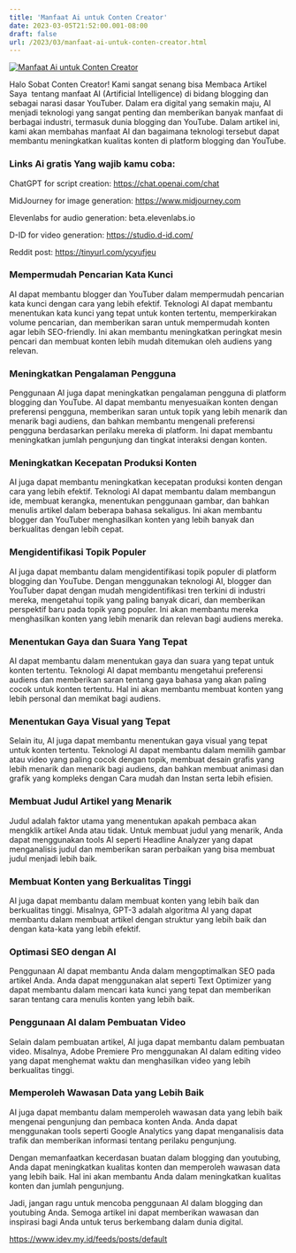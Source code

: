 ```yaml
---
title: 'Manfaat Ai untuk Conten Creator'
date: 2023-03-05T21:52:00.001-08:00
draft: false
url: /2023/03/manfaat-ai-untuk-conten-creator.html
---
```


[![Manfaat Ai untuk Conten Creator](https://blogger.googleusercontent.com/img/b/R29vZ2xl/AVvXsEjQo60thOC5NftNP1g9fjkxSNSMmnwCh3oEuAjEBrTCLr802WZ4qFKbaCho2Iu7nIw0SAKcmlQUe4V4k9B3RTaBZ6abKOahOw3fpzsapZIjVs2KFNaz37CRBwWg-EXfHKQRBylFXMjgBpeDFRWBEyzSSa5qv6OCTkxxycB9YDdGz20mo-EQBy1Y9ygLRw/w640-h336/Manfaat%20Ai%20untuk%20Conten%20Creator.webp)](https://blogger.googleusercontent.com/img/b/R29vZ2xl/AVvXsEjQo60thOC5NftNP1g9fjkxSNSMmnwCh3oEuAjEBrTCLr802WZ4qFKbaCho2Iu7nIw0SAKcmlQUe4V4k9B3RTaBZ6abKOahOw3fpzsapZIjVs2KFNaz37CRBwWg-EXfHKQRBylFXMjgBpeDFRWBEyzSSa5qv6OCTkxxycB9YDdGz20mo-EQBy1Y9ygLRw/s1200/Manfaat%20Ai%20untuk%20Conten%20Creator.webp)

  
Halo Sobat Conten Creator! Kami sangat senang bisa Membaca Artikel Saya  tentang manfaat AI (Artificial Intelligence) di bidang blogging dan sebagai narasi dasar YouTuber. Dalam era digital yang semakin maju, AI menjadi teknologi yang sangat penting dan memberikan banyak manfaat di berbagai industri, termasuk dunia blogging dan YouTube. Dalam artikel ini, kami akan membahas manfaat AI dan bagaimana teknologi tersebut dapat membantu meningkatkan kualitas konten di platform blogging dan YouTube.

### Links Ai gratis Yang wajib kamu coba: 

ChatGPT for script creation: https://chat.openai.com/chat

MidJourney for image generation: https://www.midjourney.com

Elevenlabs for audio generation: beta.elevenlabs.io

D-ID for video generation: https://studio.d-id.com/

Reddit post: https://tinyurl.com/ycyufjeu

  

### Mempermudah Pencarian Kata Kunci

AI dapat membantu blogger dan YouTuber dalam mempermudah pencarian kata kunci dengan cara yang lebih efektif. Teknologi AI dapat membantu menentukan kata kunci yang tepat untuk konten tertentu, memperkirakan volume pencarian, dan memberikan saran untuk mempermudah konten agar lebih SEO-friendly. Ini akan membantu meningkatkan peringkat mesin pencari dan membuat konten lebih mudah ditemukan oleh audiens yang relevan.

  

### Meningkatkan Pengalaman Pengguna

Penggunaan AI juga dapat meningkatkan pengalaman pengguna di platform blogging dan YouTube. AI dapat membantu menyesuaikan konten dengan preferensi pengguna, memberikan saran untuk topik yang lebih menarik dan menarik bagi audiens, dan bahkan membantu mengenali preferensi pengguna berdasarkan perilaku mereka di platform. Ini dapat membantu meningkatkan jumlah pengunjung dan tingkat interaksi dengan konten.

  

### Meningkatkan Kecepatan Produksi Konten

AI juga dapat membantu meningkatkan kecepatan produksi konten dengan cara yang lebih efektif. Teknologi AI dapat membantu dalam membangun ide, membuat kerangka, menentukan penggunaan gambar, dan bahkan menulis artikel dalam beberapa bahasa sekaligus. Ini akan membantu blogger dan YouTuber menghasilkan konten yang lebih banyak dan berkualitas dengan lebih cepat.

  

### Mengidentifikasi Topik Populer

AI juga dapat membantu dalam mengidentifikasi topik populer di platform blogging dan YouTube. Dengan menggunakan teknologi AI, blogger dan YouTuber dapat dengan mudah mengidentifikasi tren terkini di industri mereka, mengetahui topik yang paling banyak dicari, dan memberikan perspektif baru pada topik yang populer. Ini akan membantu mereka menghasilkan konten yang lebih menarik dan relevan bagi audiens mereka.

  

### Menentukan Gaya dan Suara Yang Tepat

AI dapat membantu dalam menentukan gaya dan suara yang tepat untuk konten tertentu. Teknologi AI dapat membantu mengetahui preferensi audiens dan memberikan saran tentang gaya bahasa yang akan paling cocok untuk konten tertentu. Hal ini akan membantu membuat konten yang lebih personal dan memikat bagi audiens.

  

### Menentukan Gaya Visual yang Tepat

Selain itu, AI juga dapat membantu menentukan gaya visual yang tepat untuk konten tertentu. Teknologi AI dapat membantu dalam memilih gambar atau video yang paling cocok dengan topik, membuat desain grafis yang lebih menarik dan menarik bagi audiens, dan bahkan membuat animasi dan grafik yang kompleks dengan Cara mudah dan Instan serta lebih efisien.

  

### Membuat Judul Artikel yang Menarik

Judul adalah faktor utama yang menentukan apakah pembaca akan mengklik artikel Anda atau tidak. Untuk membuat judul yang menarik, Anda dapat menggunakan tools AI seperti Headline Analyzer yang dapat menganalisis judul dan memberikan saran perbaikan yang bisa membuat judul menjadi lebih baik.

### Membuat Konten yang Berkualitas Tinggi

AI juga dapat membantu dalam membuat konten yang lebih baik dan berkualitas tinggi. Misalnya, GPT-3 adalah algoritma AI yang dapat membantu dalam membuat artikel dengan struktur yang lebih baik dan dengan kata-kata yang lebih efektif.

  

### Optimasi SEO dengan AI

Penggunaan AI dapat membantu Anda dalam mengoptimalkan SEO pada artikel Anda. Anda dapat menggunakan alat seperti Text Optimizer yang dapat membantu dalam mencari kata kunci yang tepat dan memberikan saran tentang cara menulis konten yang lebih baik.

  

### Penggunaan AI dalam Pembuatan Video

Selain dalam pembuatan artikel, AI juga dapat membantu dalam pembuatan video. Misalnya, Adobe Premiere Pro menggunakan AI dalam editing video yang dapat menghemat waktu dan menghasilkan video yang lebih berkualitas tinggi.

  

### Memperoleh Wawasan Data yang Lebih Baik

AI juga dapat membantu dalam memperoleh wawasan data yang lebih baik mengenai pengunjung dan pembaca konten Anda. Anda dapat menggunakan tools seperti Google Analytics yang dapat menganalisis data trafik dan memberikan informasi tentang perilaku pengunjung.

  

Dengan memanfaatkan kecerdasan buatan dalam blogging dan youtubing, Anda dapat meningkatkan kualitas konten dan memperoleh wawasan data yang lebih baik. Hal ini akan membantu Anda dalam meningkatkan kualitas konten dan jumlah pengunjung.

  

Jadi, jangan ragu untuk mencoba penggunaan AI dalam blogging dan youtubing Anda. Semoga artikel ini dapat memberikan wawasan dan inspirasi bagi Anda untuk terus berkembang dalam dunia digital.

https://www.idev.my.id/feeds/posts/default